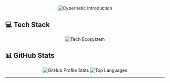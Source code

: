 # 
<div align="center">
    <img src="https://readme-typing-svg.demolab.com?font=Orbitron&weight=700&size=30&duration=3000&pause=1000&color=D54C4C&center=true&vCenter=true&width=800&lines=Hi%2C+I%27m+Bipin;Django+%26+React+Developer" alt="Cybernetic Introduction" />
</div>

<!-- ## 🔗 Socials
<div align="center">
<a href="https://twitter.com/tailung00"><img alt="Twitter" src="https://img.shields.io/badge/Twitter-%2366D9EF.svg?style=for-the-badge&logo=twitter&logoColor=white" /></a>
<a href="https://www.linkedin.com/in/bipin-thapa"><img alt="LinkedIn" src="https://img.shields.io/badge/LinkedIn-%23D54C4C.svg?style=for-the-badge&logo=linkedin&logoColor=white" /></a>
<a href="mailto:thapabipin139@gmail.com"><img alt="Email" src="https://img.shields.io/badge/Email-%23A6E22E.svg?style=for-the-badge&logo=gmail&logoColor=white" /></a>
</div> -->

## 💻 Tech Stack
<div align="center">
    <img src="https://skillicons.dev/icons?i=linux,c,python,javascript,django,react,sqlite,git,godot&theme=dark" alt="Tech Ecosystem" />
</div>

## 📊 GitHub Stats
<div align="center">
    <!-- GitHub Streak Stats -->
<!--     <img src="https://github-readme-streak-stats.herokuapp.com/?user=tailung42&theme=dark&hide_border=true&background=0D1117&ring=D54C4C&fire=FD971F&currStreakLabel=A6E22E" alt="GitHub Streak Stats" /> -->
    <!-- GitHub Profile Stats -->
    <img src="https://github-readme-stats.vercel.app/api?username=tailung42&theme=dark&hide_border=true&bg_color=0D1117&title_color=D54C4C&icon_color=FD971F&text_color=A6E22E" alt="GitHub Profile Stats" />
    <!-- Most Used Languages -->
    <img src="https://github-readme-stats.vercel.app/api/top-langs/?username=tailung42&theme=dark&hide_border=true&bg_color=0D1117&title_color=D54C4C&layout=compact" alt="Top Languages" />
</div>
<!-- 
## 📈 Contribution flux

<div align="center">
    <img src="https://github-readme-activity-graph.vercel.app/graph?username=tailung42&bg_color=0D1117&color=A6E22E&line=D54C4C&point=FD971F&area_color=66D9EF&title_color=D54C4C&area=true" alt="Contribution Dynamics" />
 </div> -->

---
<!-- <div align="center"> -->
<!--     <img src="https://komarev.com/ghpvc/?username=tailung42&color=D54C4C" alt="Interaction Counter" /> -->
<!--     <br> -->
<!--     *"Simplicity is the ultimate sophistication." - Leonardo da Vinci* 🌐🔧 -->
<!-- </div> -->
